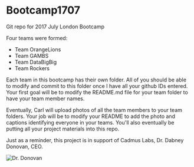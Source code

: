 # Bootcamp1707
Git repo for 2017 July London Bootcamp

Four teams were formed:

* Team OrangeLions
* Team GAMBS
* Team DataBigBig
* Team Rockers

Each team in this bootcamp has their own folder. All of you should be able to modify and commit to this folder once I have all your github IDs entered. Your first goal will be to modify the README.md file for your team folder to have your team member names. 

Eventually, Carl will upload photos of all the team members to your team folders. Your job will be to modify your README to add the photo and captions identifying everyone in your teams. You'll also eventually be putting all your project materials into this repo.

Just as a reminder, this project is in support of Cadmus Labs, Dr. Dabney Donovan, CEO.

![Dr. Donovan](img/Dr.Donovan.jpg)





